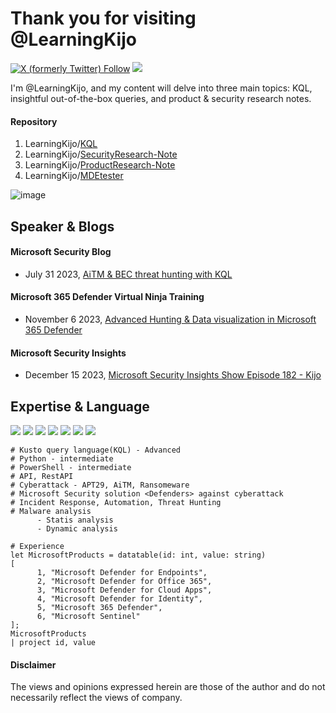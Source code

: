 # Thank you for visiting @LearningKijo
<a href="https://twitter.com/kj_ninja25"><img alt="X (formerly Twitter) Follow" src="https://img.shields.io/twitter/follow/kj_ninja25"></a>
<a href="https://www.linkedin.com/in/kijo-niimura/"><img src="https://img.shields.io/badge/-Linkedin-0077B5.svg?logo=linkedin&style=popout"></a>

I'm @LearningKijo, and my content will delve into three main topics: KQL, insightful out-of-the-box queries, and product & security research notes.

#### Repository
1. LearningKijo/[KQL](https://github.com/LearningKijo/KQL)
2. LearningKijo/[SecurityResearch-Note](https://github.com/LearningKijo/SecurityResearcher-Note)
3. LearningKijo/[ProductResearch-Note](https://github.com/LearningKijo/SecurityResearcher-Note#product-research-note)
4. LearningKijo/[MDEtester](https://github.com/LearningKijo/MDEtester)


![image](https://github.com/LearningKijo/LearningKijo/assets/120234772/8bc41545-7264-4f5b-8b6a-1243a75e49c4)

## Speaker & Blogs
#### Microsoft Security Blog 

- July 31 2023, [AiTM & BEC threat hunting with KQL](https://techcommunity.microsoft.com/t5/azure-data-explorer-blog/aitm-amp-bec-threat-hunting-with-kql/ba-p/3885166)

#### Microsoft 365 Defender Virtual Ninja Training
- November 6 2023, [Advanced Hunting & Data visualization in Microsoft 365 Defender](https://www.youtube.com/watch?v=2jSqr-nzWn8&ab_channel=MicrosoftSecurityCommunity)

#### Microsoft Security Insights
- December 15 2023, [Microsoft Security Insights Show Episode 182 - Kijo](https://www.youtube.com/live/AbcNOPiYE_A?si=6pZ9LLV_b_dzOEf8)

## Expertise & Language
<a href="https://www.linkedin.com/in/kijo-niimura/"><img src="https://img.shields.io/badge/-Linkedin-0077B5.svg?logo=linkedin&style=popout"></a>
<a href="https://learn.microsoft.com/en-us/azure/data-explorer/kusto/query/"><img src="https://img.shields.io/badge/Azure-KQL-00B2FF.svg?logo=microsoftazure&style=popout"></a>
<a href="https://learn.microsoft.com/en-us/azure/data-explorer/kusto/query/"><img src="https://img.shields.io/badge/Azure%20Data%20Explorer-%230078D4.svg?&style=popout&logo=azure%20data%20explorer&logoColor=white"/></a>
<img src="https://img.shields.io/badge/M365D-APIs-142787.svg?logo=microsoft&style=popout"> <img src="https://img.shields.io/badge/MDE-APIs-142783.svg?logo=microsoft&style=popout"> <img src="https://img.shields.io/badge/PowerShell-%235391FE.svg?&style=popout&logo=powershell&logoColor=white" /> <img src="https://img.shields.io/badge/-Python-FFFFFF.svg?logo=python&style=popout"> <br>

```kql
# Kusto query language(KQL) - Advanced 
# Python - intermediate
# PowerShell - intermediate
# API, RestAPI
# Cyberattack - APT29, AiTM, Ransomeware
# Microsoft Security solution <Defenders> against cyberattack
# Incident Response, Automation, Threat Hunting
# Malware analysis
      - Statis analysis
      - Dynamic analysis
      
# Experience
let MicrosoftProducts = datatable(id: int, value: string)
[
      1, "Microsoft Defender for Endpoints", 
      2, "Microsoft Defender for Office 365", 
      3, "Microsoft Defender for Cloud Apps", 
      4, "Microsoft Defender for Identity", 
      5, "Microsoft 365 Defender", 
      6, "Microsoft Sentinel"
];
MicrosoftProducts
| project id, value
```



#### Disclaimer 
The views and opinions expressed herein are those of the author and do not necessarily reflect the views of company.
